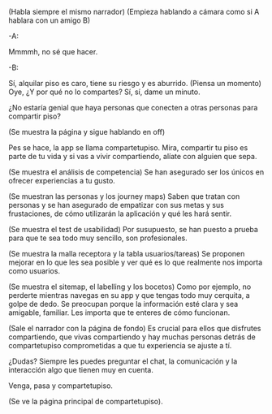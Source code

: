 (Habla siempre el mismo narrador)
(Empieza hablando a cámara como si A hablara con un amigo B)

-A:

Mmmmh, no sé que hacer.

-B:

Sí, alquilar piso es caro, tiene su riesgo y es aburrido. (Piensa un momento) Oye, ¿Y por qué no lo compartes? Sí, sí, dame un minuto.

¿No estaría genial que haya personas que conecten a otras personas para compartir piso?

(Se muestra la página y sigue hablando en off)

Pes se hace, la app se llama compartetupiso. Mira, compartir tu piso es parte de tu vida y si vas a vivir compartiendo, alíate con alguien que sepa.

(Se muestra el análisis de competencia)
Se han asegurado ser los únicos en ofrecer experiencias a tu gusto.

(Se muestran las personas y los journey maps)
Saben que tratan con personas y se han asegurado de empatizar con sus metas y sus frustaciones, de cómo utilizarán la aplicación y qué les hará sentir.

(Se muestra el test de usabilidad)
Por susupuesto, se han puesto a prueba para que te sea todo muy sencillo, son profesionales.

(Se muestra la malla receptora y la tabla usuarios/tareas)
Se proponen mejorar en lo que les sea posible y ver qué es lo que realmente nos importa como usuarios.

(Se muestra el sitemap, el labelling y los bocetos)
Como por ejemplo, no perderte mientras navegas en su app y que tengas todo muy cerquita, a golpe de dedo. Se preocupan porque la información esté clara y sea amigable, familiar. Les importa que te enteres de cómo funcionan.

(Sale el narrador con la página de fondo)
Es crucial para ellos que disfrutes compartiendo, que vivas compartiendo y hay muchas personas detrás de compartetupiso comprometidas a que tu experiencia se ajuste a tí.

¿Dudas? Siempre les puedes preguntar el chat, la comunicación y la interacción algo que tienen muy en cuenta.

Venga, pasa y compartetupiso.

(Se ve la página principal de compartetupiso).
